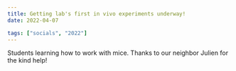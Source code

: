 ```yaml
---
title: Getting lab's first in vivo experiments underway!
date: 2022-04-07

tags: ["socials", "2022"]
---
```


Students learning how to work with mice. Thanks to our neighbor Julien for the kind help!

<!--more-->

